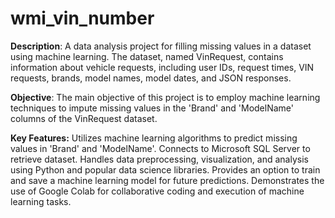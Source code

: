 # wmi_vin_number
**Description**:
A data analysis project for filling missing values in a dataset using machine learning. The dataset, named VinRequest, contains information about vehicle requests, including user IDs, request times, VIN requests, brands, model names, model dates, and JSON responses.

**Objective**:
The main objective of this project is to employ machine learning techniques to impute missing values in the 'Brand' and 'ModelName' columns of the VinRequest dataset.

**Key Features:**
Utilizes machine learning algorithms to predict missing values in 'Brand' and 'ModelName'.
Connects to Microsoft SQL Server to retrieve dataset.
Handles data preprocessing, visualization, and analysis using Python and popular data science libraries.
Provides an option to train and save a machine learning model for future predictions.
Demonstrates the use of Google Colab for collaborative coding and execution of machine learning tasks.
